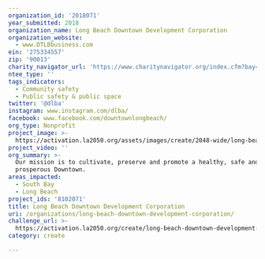 ```yaml
---
organization_id: '2018071'
year_submitted: 2018
organization_name: Long Beach Downtown Development Corporation
organization_website:
  - www.DTLBbusiness.com
ein: '275334557'
zip: '90013'
charity_navigator_url: 'https://www.charitynavigator.org/index.cfm?bay=search.profile&ein=275334557'
ntee_type: ''
tags_indicators:
  - Community safety
  - Public safety & public space
twitter: '@dlba'
instagram: www.instagram.com/dlba/
facebook: www.facebook.com/downtownlongbeach/
org_type: Nonprofit
project_image: >-
  https://activation.la2050.org/assets/images/create/2048-wide/long-beach-downtown-development-corporation.jpg
project_video: ''
org_summary: >-
  Our mission is to cultivate, preserve and promote a healthy, safe and
  prosperous Downtown.
areas_impacted:
  - South Bay
  - Long Beach
project_ids: '8102071'
title: Long Beach Downtown Development Corporation
uri: /organizations/long-beach-downtown-development-corporation/
challenge_url: >-
  https://activation.la2050.org/create/long-beach-downtown-development-corporation/
category: create

---
```

